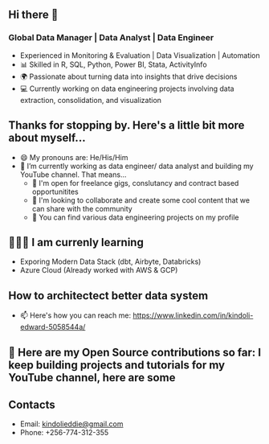 ## Hi there 👋 

### Global Data Manager | Data Analyst | Data Engineer 
- Experienced in Monitoring & Evaluation | Data Visualization | Automation
-  📊 Skilled in R, SQL, Python, Power BI, Stata, ActivityInfo
- 🌍 Passionate about turning data into insights that drive decisions
- 💻 Currently working on data engineering projects involving data extraction, consolidation, and visualization
  

## Thanks for stopping by. Here's a little bit more about myself...
- 😄 My pronouns are: He/His/Him
- 🔭 I’m currently working as  data engineer/ data analyst and building my YouTube channel. That means...
  -  👯 I'm open for freelance gigs, conslutancy and contract based opportunitites
  - 💬 I'm looking to collaborate and create some cool content that we can share with the community
  -  🤘 You can find various data engineering projects on my profile
## 🧑🏻‍🏫 I am currenly learning
- Exporing Modern Data Stack (dbt, Airbyte, Databricks)
 - Azure Cloud (Already worked with AWS & GCP)
## How to architectect better data system
- 📫 Here's how you can reach me:  https://www.linkedin.com/in/kindoli-edward-5058544a/
## 🤘 Here are my Open Source contributions so far: I keep building projects and tutorials for my YouTube channel, here are some

## Contacts
- Email: kindolieddie@gmail.com
- Phone: +256-774-312-355
